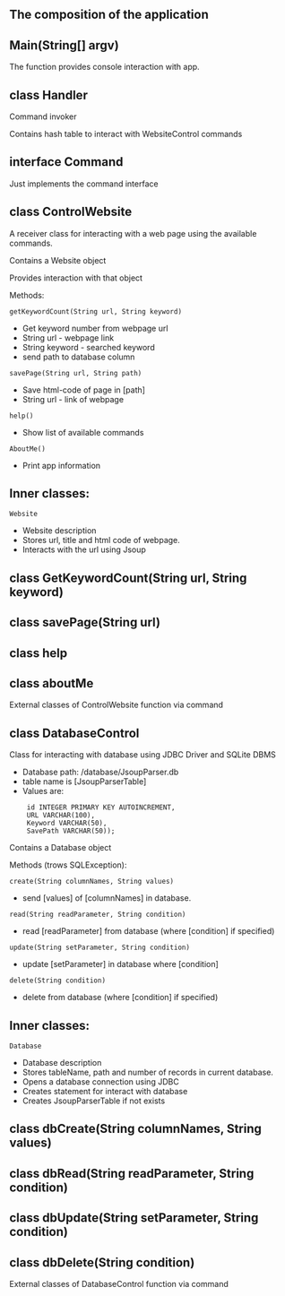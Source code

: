 The composition of the application
----------------------------------
Main(String[] argv) 
-------------------
The function provides console interaction with app.

class Handler
------------
Command invoker

Contains hash table to interact with WebsiteControl commands

interface Command
-----------------
Just implements the command interface

class ControlWebsite
--------------------
A receiver class for interacting with a web page using the available commands.

Contains a Website object

Provides interaction with that object

Methods:

`getKeywordCount(String url, String keyword)`
- Get keyword number from webpage url
- String url - webpage link
- String keyword - searched keyword
- send path to database column

`savePage(String url, String path)`
- Save html-code of page in [path]
- String url - link of webpage

`help()`
- Show list of available commands

`AboutMe()`
- Print app information

## Inner classes:

 `Website`
- Website description
- Stores url, title and html code of webpage.
- Interacts with the url using Jsoup


## class GetKeywordCount(String url, String keyword)
## class savePage(String url)
## class help
## class aboutMe
External classes of ControlWebsite function via command

class DatabaseControl
---------------------
Class for interacting with database using JDBC Driver
and SQLite DBMS

- Database path: /database/JsoupParser.db
- table name is [JsoupParserTable]
- Values are:
   ```
    id INTEGER PRIMARY KEY AUTOINCREMENT,
    URL VARCHAR(100),
    Keyword VARCHAR(50),
    SavePath VARCHAR(50));
    ```

Contains a Database object

Methods (trows SQLException):

`create(String columnNames, String values)`
- send [values] of [columnNames] in database.

`read(String readParameter, String condition)`
- read [readParameter] from database (where [condition] if specified)

`update(String setParameter, String condition)`
- update [setParameter] in database where [condition]

`delete(String condition)`
- delete from database (where [condition] if specified)

## Inner classes:

 `Database`
- Database description
- Stores tableName, path and number of records in current database.
- Opens a database connection using JDBC
- Creates statement for interact with database
- Creates JsoupParserTable if not exists

## class dbCreate(String columnNames, String values)
## class dbRead(String readParameter, String condition)
## class dbUpdate(String setParameter, String condition)
## class dbDelete(String condition)
External classes of DatabaseControl function via command
